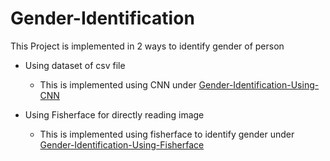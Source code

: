# Gender-Identification

This Project is implemented in 2 ways to identify gender of person
	
- Using dataset of csv file

	- This is implemented using CNN under [Gender-Identification-Using-CNN](https://github.com/rishabhgupta1322/Gender-Identification/tree/master/Gender-Identification-Using-CNN)

- Using Fisherface for directly reading image

	- This is implemented using fisherface to identify gender under [Gender-Identification-Using-Fisherface](https://github.com/rishabhgupta1322/Gender-Identification/tree/master/Gender-Identification-Using-Fisherface)
